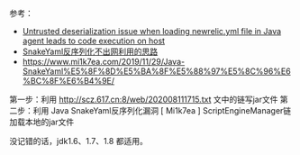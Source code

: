 参考：
- [Untrusted deserialization issue when loading newrelic.yml file in Java agent leads to code execution on host](https://hackerone.com/reports/1109620)
- [SnakeYaml反序列化不出网利用的思路](https://wx.zsxq.com/mweb/views/topicdetail/topicdetail.html?topic_id=218851115222111&inviter_id=28512258815451&share_from=ShareToWechat&keyword=RB2nUbu&d=46235497)
- https://www.mi1k7ea.com/2019/11/29/Java-SnakeYaml%E5%8F%8D%E5%BA%8F%E5%88%97%E5%8C%96%E6%BC%8F%E6%B4%9E/

第一步：利用 http://scz.617.cn:8/web/202008111715.txt 文中的链写jar文件
第二步：利用 Java SnakeYaml反序列化漏洞 [ Mi1k7ea ] ScriptEngineManager链 加载本地的jar文件

没记错的话，jdk1.6、1.7、1.8 都适用。
